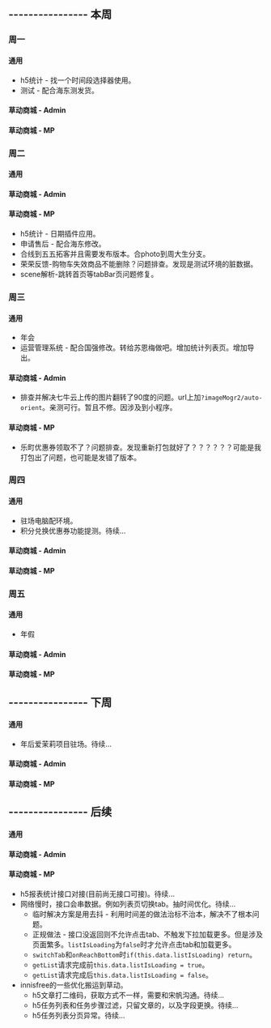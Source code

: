 ## ---------------- 本周

### 周一
#### 通用
* h5统计 - 找一个时间段选择器使用。
* 测试 - 配合海东测发货。
#### 草动商城 - Admin
#### 草动商城 - MP

### 周二
#### 通用
#### 草动商城 - Admin
#### 草动商城 - MP
* h5统计 - 日期插件应用。
* 申请售后 - 配合海东修改。
* 合线到五五拓客并且需要发布版本。合photo到周大生分支。
* 荣荣反馈-购物车失效商品不能删除？问题排查。发现是测试环境的脏数据。
* scene解析-跳转首页等tabBar页问题修复。

### 周三
#### 通用
* 年会
* 运营管理系统 - 配合国强修改。转给苏恩梅做吧。增加统计列表页。增加导出。
#### 草动商城 - Admin
* 排查并解决七牛云上传的图片翻转了90度的问题。url上加`?imageMogr2/auto-orient`。亲测可行。暂且不修。因涉及到小程序。
#### 草动商城 - MP
* 乐町优惠券领取不了？问题排查。发现重新打包就好了？？？？？？可能是我打包出了问题，也可能是发错了版本。

### 周四
#### 通用
* 驻场电脑配环境。
* 积分兑换优惠券功能提测。待续...
#### 草动商城 - Admin
#### 草动商城 - MP

### 周五
#### 通用
* 年假
#### 草动商城 - Admin
#### 草动商城 - MP

## ---------------- 下周
#### 通用
* 年后爱茉莉项目驻场。待续...
#### 草动商城 - Admin
#### 草动商城 - MP

## ---------------- 后续
#### 通用
#### 草动商城 - Admin
#### 草动商城 - MP
* h5报表统计接口对接(目前尚无接口可接)。待续...
* 网络慢时，接口会串数据。例如列表页切换tab。抽时间优化。待续...
  - 临时解决方案是用去抖 - 利用时间差的做法治标不治本，解决不了根本问题。
  - 正规做法 - 接口没返回则不允许点击tab、不触发下拉加载更多。但是涉及页面繁多。`listIsLoading`为`false`时才允许点击tab和加载更多。
  - `switchTab`和`onReachBottom`时`if(this.data.listIsLoading) return`。
  - `getList`请求完成前`this.data.listIsLoading = true`。
  - `getList`请求完成后`this.data.listIsLoading = false`。
* innisfree的一些优化搬运到草动。
  - h5文章打二维码，获取方式不一样，需要和宋帆沟通。待续...
  - h5任务列表和任务步骤过滤，只留文章的，以及字段更换。待续...
  - h5任务列表分页异常。待续...
